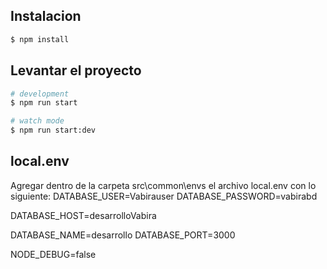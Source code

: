 ## Instalacion

```bash
$ npm install
```

## Levantar el proyecto

```bash
# development
$ npm run start

# watch mode
$ npm run start:dev

```
## local.env
Agregar dentro de la carpeta src\common\envs el archivo local.env con lo siguiente:
DATABASE_USER=Vabirauser
DATABASE_PASSWORD=vabirabd

DATABASE_HOST=desarrolloVabira

DATABASE_NAME=desarrollo
DATABASE_PORT=3000


NODE_DEBUG=false
